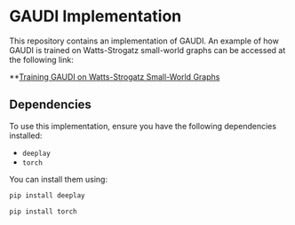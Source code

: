 # GAUDI Implementation

This repository contains an implementation of GAUDI. An example of how GAUDI is trained on Watts-Strogatz small-world graphs can be accessed at the following link:

**[Training GAUDI on Watts-Strogatz Small-World Graphs](GAUDI_Watts_Strogatz.ipynb)

## Dependencies

To use this implementation, ensure you have the following dependencies installed:

- `deeplay`
- `torch`

You can install them using:

```bash
pip install deeplay
```
```bash
pip install torch
```

